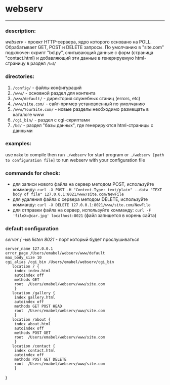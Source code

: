 
# webserv
***

### description:

*webserv* - проект HTTP-сервера, ядро которого основано на POLL.
Обрабатывает GET, POST и DELETE запросы.
По умолчанию в "site.com" подключен скрипт "bd.py", считывающий данные с форм (страница "contact.html)
и добавляющий эти данные в генерируемую html-страницу в раздел `/bd/`

### directories:

1. `/config/` - файлы конфигураций
2. `/www/` - основной раздел для контента
3. `/www/default/` - директория служебных станиц (errors, etc)
4. `/www/site.com/` - сайт-пример установленный по умолчанию
5. `/www/YourSite.com/` - новые разделы необходимо размещать в каталоге www
6. `/cgi_bin/` - раздел с cgi-скриптами
7. `/bd/` - раздел "базы данных", где генерируются html-страницы с данными


### examples:
 use `make` to compile
 then run `./webserv` for start program
 or `./webserv [path to configuration file]` to run webserv with your configuration file
 
### commands for check:

 * для записи нового файла на сервер методом POST, используйте комманду: `curl -X POST -H "Content-Type: text/plain" --data "TEXT body of file" 127.0.0.1:8021/www/site.com/NewFile`
 * для удаления файла с сервера методом DELETE, используйте комманду: `curl -X DELETE 127.0.0.1:8021/www/site.com/NewFile`
 * для отправки файла на сервер, используйте комманду: `curl -F 'fileX=@car.jpg' localhost:8021` (файл запишется в корень сайта)

### default configuration

 *server {* -ыв
  *listen 8021* - порт который будет прослушиваться
 
	server_name 127.0.0.1
	error_page /Users/emabel/webserv/www/default
	max_body_size 10
	cgi_alias /cgi_bin /Users/emabel/webserv/cgi_bin
       location / {
        index index.html
        autoindex off
        methods GET
        root  /Users/emabel/webserv/www/site.com
        }
       location /gallery {
        index gallery.html
        autoindex off
        methods GET POST HEAD
        root  /Users/emabel/webserv/www/site.com
        }
       location /about {
        index about.html
        autoindex off
        methods POST GET
        root  /Users/emabel/webserv/www/site.com
        }
       location /contact {
        index contact.html
        autoindex off
        methods POST GET DELETE
        root  /Users/emabel/webserv/www/site.com
        }
}
